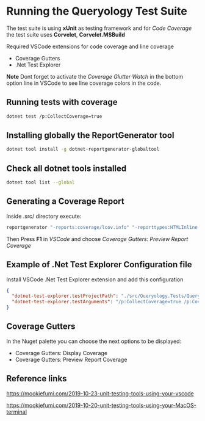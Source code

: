 # Running the Queryology Test Suite

The test suite is using **xUnit** as testing framework and for *Code Coverage* the test suite uses **Corvelet**, **Corvelet.MSBuild**

Required VSCode extensions for code coverage and line coverage

- Coverage Gutters
- .Net Test Explorer

**Note** Dont forget to activate the *Coverage Glutter Watch* in the bottom option line in VSCode to see line coverage colors in the code.

## Running tests with coverage

```bash
dotnet test /p:CollectCoverage=true
```

## Installing globally the ReportGenerator tool

```bash
dotnet tool install -g dotnet-reportgenerator-globaltool
```

## Check all dotnet tools installed

```bash
dotnet tool list --global
```

## Generating a Coverage Report

Inside .src/ directory execute:

```bash
reportgenerator "-reports:coverage/lcov.info" "-reporttypes:HTMLInline;Badges" "-targetdir:coverage/report"
```

Then Press **F1** in *VSCode* and choose *Coverage Gutters: Preview Report Coverage*

## Example of .Net Test Explorer Configuration file

Install VSCode .Net Test Explorer extension and add this configuration

```json
{
  "dotnet-test-explorer.testProjectPath": "./src/Queryology.Tests/Queryology.Tests.csproj",
  "dotnet-test-explorer.testArguments": "/p:CollectCoverage=true /p:CoverletOutputFormat=lcov /p:CoverletOutput=../coverage/lcov.info"
}
```

## Coverage Gutters

In the Nuget palette you can choose the next options to be displayed:

- Coverage Gutters: Display Coverage
- Coverage Gutters: Preview Report Coverage

## Reference links

<https://mookiefumi.com/2019-10-23-unit-testing-tools-using-your-vscode>

<https://mookiefumi.com/2019-10-20-unit-testing-tools-using-your-MacOS-terminal>
